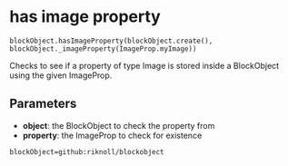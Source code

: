 # has image property

```sig
blockObject.hasImageProperty(blockObject.create(), blockObject._imageProperty(ImageProp.myImage))
```

Checks to see if a property of type Image is stored inside a BlockObject using the given ImageProp.

## Parameters

* **object**: the BlockObject to check the property from
* **property**: the ImageProp to check for existence

```package
blockObject=github:riknoll/blockobject
```
